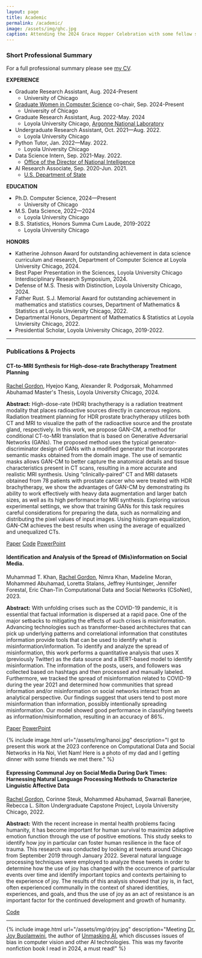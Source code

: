 ```yaml
---
layout: page
title: Academic
permalink: /academic/
image: /assets/img/ghc.jpg
caption: Attending the 2024 Grace Hopper Celebration with some fellow students from UChicago.
---
```


### <a name="prof"></a> Short Professional Summary

For a full professional summary please see [my CV](https://drive.google.com/file/d/1dD4kfkNKCHcfA9JgnEpTU9Z4xMPm-bTQ/view?usp=sharing).

**EXPERIENCE**
* Graduate Research Assistant, Aug. 2024-Present
  - University of Chicago
* [Graduate Women in Computer Science](https://cs.uchicago.edu/diversity/women-in-computing/) co-chair, Sep. 2024-Present
  - University of Chicago
* Graduate Research Assistant, Aug. 2022-May. 2024
  - Loyola University Chicago, [Argonne National Laboratory](https://www.anl.gov/)
* Undergraduate Research Assistant, Oct. 2021—Aug. 2022.
  - Loyola University Chicago
* Python Tutor, Jan. 2022—May. 2022.
  - Loyola University Chicago
* Data Science Intern, Sep. 2021-May. 2022.
  - [Office of the Director of National Intelligence](https://www.dni.gov/)
* AI Research Associate, Sep. 2020-Jun. 2021.
  - [U.S. Department of State](https://www.state.gov/)

**EDUCATION**
* Ph.D. Computer Science, 2024—Present
  - University of Chicago
* M.S. Data Science, 2022—2024
  - Loyola University Chicago
* B.S. Statistics, Honors Summa Cum Laude, 2019-2022
  - Loyola University Chicago

**HONORS**
* Katherine Johnson Award for outstanding achievement in data science curriculum and research, Department of Computer Science at Loyola University Chicago, 2024.
* Best Paper Presentation in the Sciences, Loyola University Chicago Interdisciplinary Research Symposium, 2024.
* Defense of M.S. Thesis with Distinction, Loyola University Chicago, 2024.
* Father Rust. S.J. Memorial Award for outstanding achievement in mathematics and statistics courses, Department of Mathematics & Statistics at Loyola Unviersity Chicago, 2022.
* Departmental Honors, Department of Mathematics & Statistics at Loyola Unviersity Chicago, 2022.
* Presidential Scholar, Loyola University Chicago, 2019-2022.

***

### Publications & Projects

#### CT-to-MRI Synthesis for High-dose-rate Brachytherapy Treatment Planning
<u>Rachel Gordon</u>, Hyejoo Kang, Alexander R. Podgorsak, Mohammed Abuhamad
Master's Thesis, Loyola University Chicago, 2024.

**Abstract:** High-dose-rate (HDR) brachytherapy is a radiation treatment modality that places radioactive sources directly in cancerous regions. Radiation treatment planning for HDR prostate brachytherapy utilizes both CT and MRI to visualize the path of the radioactive source and the prostate gland, respectively. In this work, we propose GAN-CM, a method for conditional CT-to-MRI translation that is based on Generative Adversarial Networks (GANs). The proposed method uses the typical generator-discriminator design of GANs with a modified generator that incorporates semantic masks obtained from the domain image. The use of semantic masks allows GAN-CM to better capture the anatomical details and tissue characteristics present in CT scans, resulting in a more accurate and realistic MRI synthesis. Using “clinically-paired” CT and MRI datasets obtained from 78 patients with prostate cancer who were treated with HDR brachytherapy, we show the advantages of GAN-CM by demonstrating its ability to work effectively with heavy data augmentation and larger batch sizes, as well as its high performance for MRI synthesis. Exploring various experimental settings, we show that training GANs for this task requires careful considerations for preparing the data, such as normalizing and distributing the pixel values of input images. Using histogram equalization, GAN-CM achieves the best results when using the average of equalized and unequalized CTs.

[Paper](https://drive.google.com/file/d/1DuzTBMaGBus1fUfEtWtcX2zE9R2PKcQv/view)   [Code](https://github.com/rachelngordon/gancm)   [PowerPoint](https://drive.google.com/file/d/1_gaAzzrvJnPvSDqchlOCbfLcUmq_Wtyp/view)


#### Identification and Analysis of the Spread of {Mis}information on Social Media. 
Muhammad T. Khan, <u>Rachel Gordon</u>, Nimra Khan, Madeline Moran, Mohammed Abuhamad, Loretta Stalans, Jeffrey Huntsinger, Jennifer Forestal, Eric Chan-Tin
Computational Data and Social Networks (CSoNet), 2023.

**Abstract:** With unfolding crises such as the COVID-19 pandemic, it is essential that factual information is dispersed at a rapid pace. One of the major setbacks to mitigating the effects of such crises is misinformation. Advancing technologies such as transformer-based architectures that can pick up underlying patterns and correlational information that constitutes information provide tools that can be used to identify what is misinformation/information. To identify and analyze the spread of misinformation, this work performs a quantitative analysis that uses X (previously Twitter) as the data source and a BERT-based model to identify misinformation. The information of the posts, users, and followers was collected based on hashtags and then processed and manually labeled. Furthermore, we tracked the spread of misinformation related to COVID-19 during the year 2021 and determined how communities that spread information and/or misinformation on social networks interact from an analytical perspective. Our findings suggest that users tend to post more misinformation than information, possibly intentionally spreading misinformation. Our model showed good performance in classifying tweets as information/misinformation, resulting in an accuracy of 86%.

[Paper](https://link.springer.com/chapter/10.1007/978-981-97-0669-3_33)   [PowerPoint](https://drive.google.com/file/d/1YLiaL5guEJzFEY-AnMdFEMOwh_-uLsaO/view)

{% include image.html url="/assets/img/hanoi.jpg" description="I got to present this work at the 2023 conference on Computational Data and Social Networks in Ha Noi, Viet Nam! Here is a photo of my dad and I getting dinner with some friends we met there." %}


#### Expressing Communal Joy on Social Media During Dark Times: Harnessing Natural Language Processing Methods to Characterize Linguistic Affective Data
<u>Rachel Gordon</u>, Corinne Steuk, Mohammed Abuhamad, Swarnali Banerjee, Rebecca L. Silton
Undergraduate Capstone Project, Loyola University Chicago, 2022.

**Abstract:** With the recent increase in mental health problems facing humanity, it has become important for human survival to maximize adaptive emotion function through the use of positive emotions. This study seeks to identify how joy in particular can foster human resilience in the face of trauma. This research was conducted by looking at tweets around Chicago from September 2019 through January 2022. Several natural language processing techniques were employed to analyze these tweets in order to determine how the use of joy has changed with the occurrence of particular events over time and identify important topics and contexts pertaining to the experience of joy. The results of this analysis showed that joy is, in fact, often experienced communally in the context of shared identities, experiences, and goals, and thus the use of joy as an act of resistance is an important factor for the continued development and growth of humanity. 

[Code](https://github.com/rachelngordon/Joy-Project)

***

{% include image.html url="/assets/img/drjoy.jpg" description="Meeting <a href='https://poetofcode.com/about/' target='_blank'>Dr. Joy Buolamwini</a>, the author of <a href='https://www.unmasking.ai/' target='_blank'>Unmasking AI</a>, which discusses issues of bias in computer vision and other AI technologies. This was my favorite nonfiction book I read in 2024, a must read!" %}

